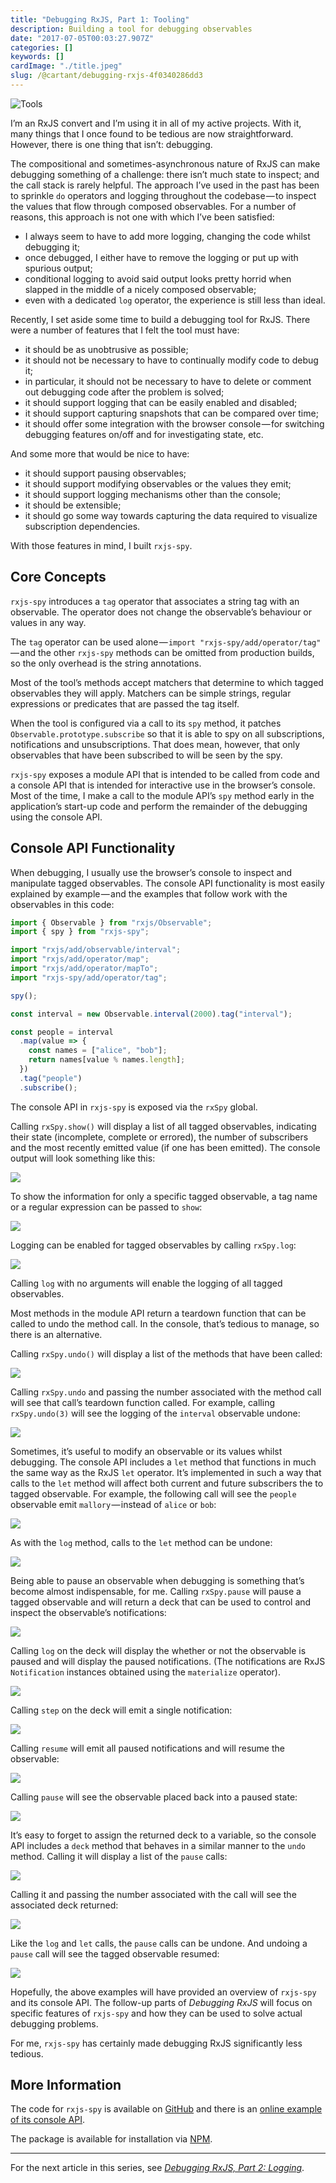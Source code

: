 ```yaml
---
title: "Debugging RxJS, Part 1: Tooling"
description: Building a tool for debugging observables
date: "2017-07-05T00:03:27.907Z"
categories: []
keywords: []
cardImage: "./title.jpeg"
slug: /@cartant/debugging-rxjs-4f0340286dd3
---
```


![Tools](title.jpeg "Photo by Adam Sherez on Unsplash")

I’m an RxJS convert and I’m using it in all of my active projects. With it, many things that I once found to be tedious are now straightforward. However, there is one thing that isn’t: debugging.

The compositional and sometimes-asynchronous nature of RxJS can make debugging something of a challenge: there isn’t much state to inspect; and the call stack is rarely helpful. The approach I’ve used in the past has been to sprinkle `do` operators and logging throughout the codebase — to inspect the values that flow through composed observables. For a number of reasons, this approach is not one with which I’ve been satisfied:

- I always seem to have to add more logging, changing the code whilst debugging it;
- once debugged, I either have to remove the logging or put up with spurious output;
- conditional logging to avoid said output looks pretty horrid when slapped in the middle of a nicely composed observable;
- even with a dedicated `log` operator, the experience is still less than ideal.

Recently, I set aside some time to build a debugging tool for RxJS. There were a number of features that I felt the tool must have:

- it should be as unobtrusive as possible;
- it should not be necessary to have to continually modify code to debug it;
- in particular, it should not be necessary to have to delete or comment out debugging code after the problem is solved;
- it should support logging that can be easily enabled and disabled;
- it should support capturing snapshots that can be compared over time;
- it should offer some integration with the browser console — for switching debugging features on/off and for investigating state, etc.

And some more that would be nice to have:

- it should support pausing observables;
- it should support modifying observables or the values they emit;
- it should support logging mechanisms other than the console;
- it should be extensible;
- it should go some way towards capturing the data required to visualize subscription dependencies.

With those features in mind, I built `rxjs-spy`.

## Core Concepts

`rxjs-spy` introduces a `tag` operator that associates a string tag with an observable. The operator does not change the observable’s behaviour or values in any way.

The `tag` operator can be used alone — `import "rxjs-spy/add/operator/tag"` — and the other `rxjs-spy` methods can be omitted from production builds, so the only overhead is the string annotations.

Most of the tool’s methods accept matchers that determine to which tagged observables they will apply. Matchers can be simple strings, regular expressions or predicates that are passed the tag itself.

When the tool is configured via a call to its `spy` method, it patches `Observable.prototype.subscribe` so that it is able to spy on all subscriptions, notifications and unsubscriptions. That does mean, however, that only observables that have been subscribed to will be seen by the spy.

`rxjs-spy` exposes a module API that is intended to be called from code and a console API that is intended for interactive use in the browser’s console. Most of the time, I make a call to the module API’s `spy` method early in the application’s start-up code and perform the remainder of the debugging using the console API.

## Console API Functionality

When debugging, I usually use the browser’s console to inspect and manipulate tagged observables. The console API functionality is most easily explained by example — and the examples that follow work with the observables in this code:

```ts
import { Observable } from "rxjs/Observable";
import { spy } from "rxjs-spy";

import "rxjs/add/observable/interval";
import "rxjs/add/operator/map";
import "rxjs/add/operator/mapTo";
import "rxjs-spy/add/operator/tag";

spy();

const interval = new Observable.interval(2000).tag("interval");

const people = interval
  .map(value => {
    const names = ["alice", "bob"];
    return names[value % names.length];
  })
  .tag("people")
  .subscribe();
```

The console API in `rxjs-spy` is exposed via the `rxSpy` global.

Calling `rxSpy.show()` will display a list of all tagged observables, indicating their state (incomplete, complete or errored), the number of subscribers and the most recently emitted value (if one has been emitted). The console output will look something like this:

![](screen-01.png)

To show the information for only a specific tagged observable, a tag name or a regular expression can be passed to `show`:

![](screen-02.png)

Logging can be enabled for tagged observables by calling `rxSpy.log`:

![](screen-03.png)

Calling `log` with no arguments will enable the logging of all tagged observables.

Most methods in the module API return a teardown function that can be called to undo the method call. In the console, that’s tedious to manage, so there is an alternative.

Calling `rxSpy.undo()` will display a list of the methods that have been called:

![](screen-04.png)

Calling `rxSpy.undo` and passing the number associated with the method call will see that call’s teardown function called. For example, calling `rxSpy.undo(3)` will see the logging of the `interval` observable undone:

![](screen-05.png)

Sometimes, it’s useful to modify an observable or its values whilst debugging. The console API includes a `let` method that functions in much the same way as the RxJS `let` operator. It’s implemented in such a way that calls to the `let` method will affect both current and future subscribers the to tagged observable. For example, the following call will see the `people` observable emit `mallory` — instead of `alice` or `bob`:

![](screen-06.png)

As with the `log` method, calls to the `let` method can be undone:

![](screen-07.png)

Being able to pause an observable when debugging is something that’s become almost indispensable, for me. Calling `rxSpy.pause` will pause a tagged observable and will return a deck that can be used to control and inspect the observable’s notifications:

![](screen-08.png)

Calling `log` on the deck will display the whether or not the observable is paused and will display the paused notifications. (The notifications are RxJS `Notification` instances obtained using the `materialize` operator).

![](screen-09.png)

Calling `step` on the deck will emit a single notification:

![](screen-10.png)

Calling `resume` will emit all paused notifications and will resume the observable:

![](screen-11.png)

Calling `pause` will see the observable placed back into a paused state:

![](screen-12.png)

It’s easy to forget to assign the returned deck to a variable, so the console API includes a `deck` method that behaves in a similar manner to the `undo` method. Calling it will display a list of the `pause` calls:

![](screen-13.png)

Calling it and passing the number associated with the call will see the associated deck returned:

![](screen-14.png)

Like the `log` and `let` calls, the `pause` calls can be undone. And undoing a `pause` call will see the tagged observable resumed:

![](screen-15.png)

Hopefully, the above examples will have provided an overview of `rxjs-spy` and its console API. The follow-up parts of _Debugging RxJS_ will focus on specific features of `rxjs-spy` and how they can be used to solve actual debugging problems.

For me, `rxjs-spy` has certainly made debugging RxJS significantly less tedious.

## More Information

The code for `rxjs-spy` is available on [GitHub](https://github.com/cartant/rxjs-spy) and there is an [online example of its console API](https://cartant.github.io/rxjs-spy/).

The package is available for installation via [NPM](https://www.npmjs.com/package/rxjs-spy).

---

For the next article in this series, see [_Debugging RxJS, Part 2: Logging_](/debugging-rxjs-part-2-logging/).
